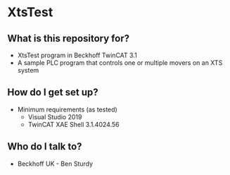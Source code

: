 # XtsTest

## What is this repository for? ##

* XtsTest program in Beckhoff TwinCAT 3.1
* A sample PLC program that controls one or multiple movers on an XTS system

## How do I get set up? ##

+ Minimum requirements (as tested) 
	* Visual Studio 2019
    * TwinCAT XAE Shell 3.1.4024.56

## Who do I talk to? ##

* Beckhoff UK - Ben Sturdy